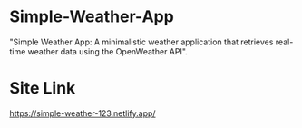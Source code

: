 # Simple-Weather-App
"Simple Weather App: A minimalistic weather application that retrieves real-time weather data using the OpenWeather API".

# Site Link
https://simple-weather-123.netlify.app/
